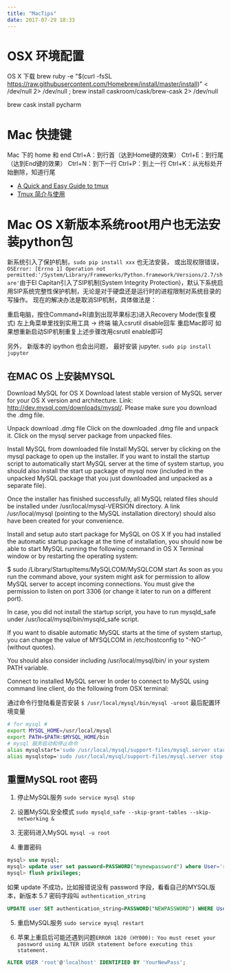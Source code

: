 ```yaml
---
title: "MacTips"
date: 2017-07-29 18:33
---
```


# OSX 环境配置
OS X 下载 brew
ruby -e "$(curl -fsSL https://raw.githubusercontent.com/Homebrew/install/master/install)" < /dev/null 2> /dev/null ; brew install caskroom/cask/brew-cask 2> /dev/null

brew cask install pycharm

# Mac 快捷键
Mac 下的 home 和 end
Ctrl+A：到行首（达到Home键的效果）
Ctrl+E：到行尾（达到End键的效果）
Ctrl+N：到下一行
Ctrl+P：到上一行
Ctrl+K：从光标处开始删除，知道行尾

 - [A Quick and Easy Guide to tmux](http://www.hamvocke.com/blog/a-quick-and-easy-guide-to-tmux/)
 - [Tmux 简介与使用](http://kuanghy.github.io/2016/09/29/tmux)


# Mac OS X新版本系统root用户也无法安装python包
新系统引入了保护机制，`sudo pip install xxx` 也无法安装， 或出现权限错误，`OSError: [Errno 1] Operation not permitted:'/System/Library/Frameworks/Python.framework/Versions/2.7/share'`由于El Capitan引入了SIP机制(System Integrity Protection)，默认下系统启用SIP系统完整性保护机制，无论是对于硬盘还是运行时的进程限制对系统目录的写操作。
现在的解决办法是取消SIP机制，具体做法是：

重启电脑，按住Command+R(直到出现苹果标志)进入Recovery Mode(恢复模式)
左上角菜单里找到实用工具 -> 终端
输入csrutil disable回车
重启Mac即可
如果想重新启动SIP机制重复上述步骤改用csrutil enable即可

另外， 新版本的 ipython 也会出问题， 最好安装 jupyter. `sudo pip install jupyter`


## 在MAC OS 上安装MYSQL
Download MySQL for OS X
Download latest stable version of MySQL server for your OS X version and architecture. Link: http://dev.mysql.com/downloads/mysql/. Please make sure you download the .dmg file.

Unpack download .dmg file
Click on the downloaded .dmg file and unpack it. Click on the mysql server package from unpacked files.

Install MySQL from downloaded file
Install MySQL server by clicking on the mysql package to open up the installer. If you want to install the startup script to automatically start MySQL server at the time of system startup, you should also install the start up package of mysql now (included in the unpacked MySQL package that you just downloaded and unpacked as a separate file).

Once the installer has finished successfully, all MySQL related files should be installed under /usr/local/mysql-VERSION directory. A link /usr/local/mysql (pointing to the MySQL installation directory) should also have been created for your convenience.

Install and setup auto start package for MySQL on OS X
If you had installed the automatic startup package at the time of installation, you should now be able to start MySQL running the following command in OS X Terminal window or by restarting the operating system:

$ sudo /Library/StartupItems/MySQLCOM/MySQLCOM start
As soon as you run the command above, your system might ask for permission to allow MySQL server to accept incoming connections. You must give the permission to listen on port 3306 (or change it later to run on a different port).

In case, you did not install the startup script, you have to run mysqld_safe under /usr/local/mysql/bin/mysqld_safe script.

If you want to disable automatic MySQL starts at the time of system startup, you can change the value of MYSQLCOM in /etc/hostconfig to "-NO-" (without quotes).

You should also consider including /usr/local/mysql/bin/ in your system PATH variable.

Connect to installed MySQL server
In order to connect to MySQL using command line client, do the following from OSX terminal:


通过命令行登陆看是否安装 `$ /usr/local/mysql/bin/mysql -uroot`
最后配置环境变量
```sh
# for mysql #
export MYSQL_HOME=/usr/local/mysql
export PATH=$PATH:$MYSQL_HOME/bin
# mysql 服务启动和停止命令
alias mysqlstart='sudo /usr/local/mysql/support-files/mysql.server start'
alias mysqlstop='sudo /usr/local/mysql/support-files/mysql.server stop'
```

## 重置MySQL root 密码
1. 停止MySQL服务 `sudo service mysql stop`

2. 设置MySQL安全模式 `sudo mysqld_safe --skip-grant-tables --skip-networking &`

3. 无密码进入MySQL `mysql -u root`

4. 重置密码
```sql
mysql> use mysql;  
mysql> update user set password=PASSWORD("mynewpassword") where User='root';  
mysql> flush privileges; 
```
如果 update 不成功，比如报错说没有 password 字段，看看自己的MYSQL版本，新版本 5.7 密码字段叫 `authentication_string`
```sql
UPDATE user SET authentication_string=PASSWORD("NEWPASSWORD") WHERE User='root';
```
5. 重启MySQL服务 `sudo service mysql restart`

6. 苹果上重启后可能还遇到问题`ERROR 1820 (HY000): You must reset your password using ALTER USER statement before executing this statement.`
```sql
ALTER USER 'root'@'localhost' IDENTIFIED BY 'YourNewPass';
```